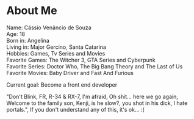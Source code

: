 # About Me

Name: Cássio Venâncio de Souza  
Age: 18   
Born in: Angelina  
Living in: Major Gercino, Santa Catarina  
Hobbies: Games, Tv Series and Movies  
Favorite Games: The Witcher 3, GTA Series and Cyberpunk  
Favorite Series: Doctor Who, The Big Bang Theory and The Last of Us  
Favorite Movies: Baby Driver and Fast And Furious  
  
Current goal: Become a front end developer  

"Don't Blink, FR, R-34 & RX-7, I'm afraid, Oh shit... here we go again, Welcome to the family son, Kenji, is he slow?, you shot in his dick, I hate portals.", If you don't understand any of this, it's ok... :(
